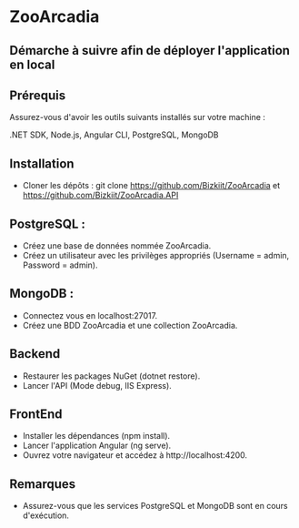 # ZooArcadia
## Démarche à suivre afin de déployer l'application en local

## Prérequis
Assurez-vous d'avoir les outils suivants installés sur votre machine :

.NET SDK, Node.js, Angular CLI, PostgreSQL, MongoDB

## Installation 

- Cloner les dépôts : git clone https://github.com/Bizkiit/ZooArcadia et https://github.com/Bizkiit/ZooArcadia.API
## PostgreSQL :
- Créez une base de données nommée ZooArcadia.
- Créez un utilisateur avec les privilèges appropriés (Username = admin, Password = admin).

## MongoDB :
- Connectez vous en localhost:27017.
- Créez une BDD ZooArcadia et une collection ZooArcadia.

## Backend

- Restaurer les packages NuGet (dotnet restore).
- Lancer l'API (Mode debug, IIS Express).

## FrontEnd

- Installer les dépendances (npm install).
- Lancer l'application Angular (ng serve).
- Ouvrez votre navigateur et accédez à http://localhost:4200.

## Remarques

- Assurez-vous que les services PostgreSQL et MongoDB sont en cours d'exécution.
